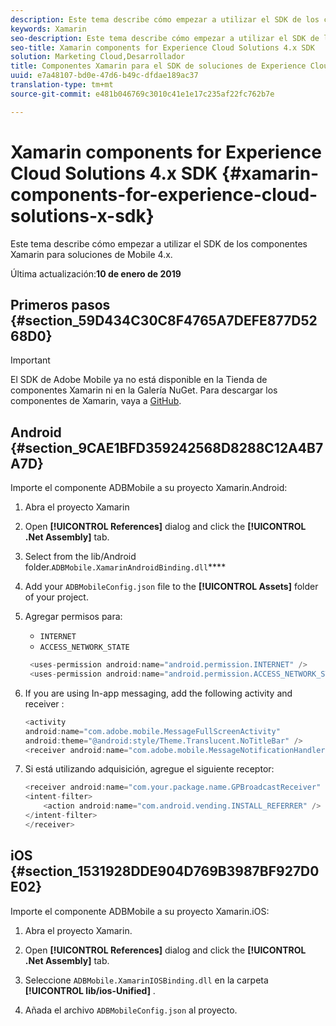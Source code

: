 ```yaml
---
description: Este tema describe cómo empezar a utilizar el SDK de los componentes Xamarin para soluciones de Mobile 4.x.
keywords: Xamarin
seo-description: Este tema describe cómo empezar a utilizar el SDK de los componentes Xamarin para soluciones de Mobile 4.x.
seo-title: Xamarin components for Experience Cloud Solutions 4.x SDK
solution: Marketing Cloud,Desarrollador
title: Componentes Xamarin para el SDK de soluciones de Experience Cloud 4.x
uuid: e7a48107-bd0e-47d6-b49c-dfdae189ac37
translation-type: tm+mt
source-git-commit: e481b046769c3010c41e1e17c235af22fc762b7e

---
```



# Xamarin components for Experience Cloud Solutions 4.x SDK {#xamarin-components-for-experience-cloud-solutions-x-sdk}

Este tema describe cómo empezar a utilizar el SDK de los componentes Xamarin para soluciones de Mobile 4.x.

Última actualización:**10 de enero de 2019**

## Primeros pasos {#section_59D434C30C8F4765A7DEFE877D5268D0}

>[!IMPORTANT]
>
>El SDK de Adobe Mobile ya no está disponible en la Tienda de componentes Xamarin ni en la Galería NuGet. Para descargar los componentes de Xamarin, vaya a [GitHub](https://github.com/Adobe-Marketing-Cloud/mobile-services).


## Android {#section_9CAE1BFD359242568D8288C12A4B7A7D}

Importe el componente ADBMobile a su proyecto Xamarin.Android:

1. Abra el proyecto Xamarin

1. Open **[!UICONTROL References]** dialog and click the **[!UICONTROL .Net Assembly]** tab.

1. Select  from the lib/Android folder.`ADBMobile.XamarinAndroidBinding.dll`****

1. Add your `ADBMobileConfig.json` file to the **[!UICONTROL Assets]** folder of your project.

1. Agregar permisos para:

   * `INTERNET`
   * `ACCESS_NETWORK_STATE`
   ```java
    <uses-permission android:name="android.permission.INTERNET" />
    <uses-permission android:name="android.permission.ACCESS_NETWORK_STATE" />
   ```

1. If you are using In-app messaging, add the following activity and receiver :

   ```java
   <activity 
   android:name="com.adobe.mobile.MessageFullScreenActivity" 
   android:theme="@android:style/Theme.Translucent.NoTitleBar" />
   <receiver android:name="com.adobe.mobile.MessageNotificationHandler" />
   ```

1. Si está utilizando adquisición, agregue el siguiente receptor:

   ```java
   <receiver android:name="com.your.package.name.GPBroadcastReceiver" android:exported="true">
   <intent-filter>
       <action android:name="com.android.vending.INSTALL_REFERRER" />
   </intent-filter>
   </receiver>
   ```

## iOS {#section_1531928DDE904D769B3987BF927D0E02}

Importe el componente ADBMobile a su proyecto Xamarin.iOS:

1. Abra el proyecto Xamarin.
1. Open **[!UICONTROL References]** dialog and click the **[!UICONTROL .Net Assembly]** tab.

1. Seleccione `ADBMobile.XamarinIOSBinding.dll` en la carpeta **[!UICONTROL lib/ios-Unified]** .

1. Añada el archivo `ADBMobileConfig.json` al proyecto.


